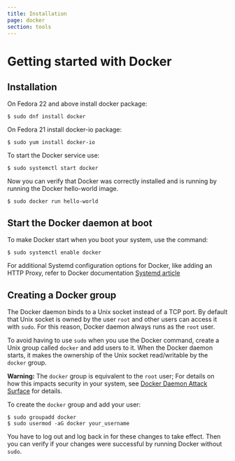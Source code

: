 ```yaml
---
title: Installation
page: docker
section: tools
---
```


# Getting started with Docker

## Installation

On Fedora 22 and above install docker package:

```
$ sudo dnf install docker
```

On Fedora 21 install docker-io package:

```
$ sudo yum install docker-io
```

To start the Docker service use:

```
$ sudo systemctl start docker
```

Now you can verify that Docker was correctly installed and is running by running the Docker hello-world image.

```
$ sudo docker run hello-world
```

## Start the Docker daemon at boot

To make Docker start when you boot your system, use the command:

```
$ sudo systemctl enable docker
```

For additional Systemd configuration options for Docker, like adding an HTTP Proxy, refer to Docker documentation [Systemd article](https://docs.docker.com/articles/systemd/)

## Creating a Docker group

The Docker daemon binds to a Unix socket instead of a TCP port. By default that Unix socket is owned by the user `root` and other users can access it with `sudo`. For this reason, Docker daemon always runs as the `root` user.

To avoid having to use `sudo` when you use the Docker command, create a Unix group called `docker` and add users to it. When the Docker daemon starts, it makes the ownership of the Unix socket read/writable by the `docker` group.

**Warning:** The `docker` group is equivalent to the `root` user; For details on how this impacts security in your system, see [Docker Daemon Attack Surface](https://docs.Docker.com/articles/security/#Docker-daemon-attack-surface) for details.

To create the `docker` group and add your user:

```
$ sudo groupadd docker
$ sudo usermod -aG docker your_username
```

You have to log out and log back in for these changes to take effect. Then you can verify if your changes were successful by running Docker without `sudo`.
